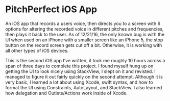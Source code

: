 # PitchPerfect iOS App

An iOS app that records a users voice, then directs you to a screen with 
6 options for altering the recorded voice in different pitches and frequencies,
then plays it back to the user. As of 12/21/16, the only known bug is with the UI
when used on an iPhone with a smaller screen like an iPhone 5, the stop button on the
record screen gets cut off a bit. Otherwise, it is working with all other types of 
iOS devices.

This is the second iOS app I've written, it took me roughly 10 hours across a span
of three days to complete this project. I found myself hung up on getting the UI to look
nicely using StackView, I slept on it and revisted. I managed to figure it out fairly quickly
on the second attempt. Although it is very basic, I learned a lot about using Xcode, swift
syntax, and how to format the UI using Constraints, AutoLayout, and StackView. I also learned 
how delegation and Outlets/Actions work inside of Xcode.
